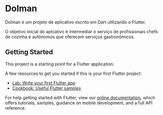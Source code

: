 # Dolman

Dolman é um projeto de aplicativo escrito em Dart utilizando o Flutter.

O objetivo inicial do aplcativo é intermediar o serviço de profissionais chefs de cozinha e autônomos que oferecem serviços gastronômicos.


## Getting Started

This project is a starting point for a Flutter application.

A few resources to get you started if this is your first Flutter project:

- [Lab: Write your first Flutter app](https://flutter.dev/docs/get-started/codelab)
- [Cookbook: Useful Flutter samples](https://flutter.dev/docs/cookbook)

For help getting started with Flutter, view our
[online documentation](https://flutter.dev/docs), which offers tutorials,
samples, guidance on mobile development, and a full API reference.
